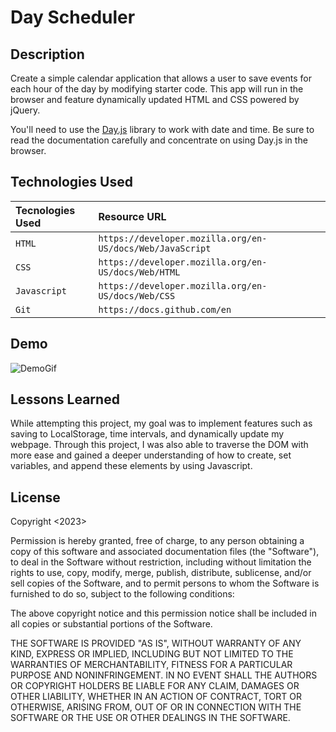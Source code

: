# Day Scheduler 

## Description

Create a simple calendar application that allows a user to save events for each hour of the day by modifying starter code. This app will run in the browser and feature dynamically updated HTML and CSS powered by jQuery.

You'll need to use the [Day.js](https://day.js.org/en/) library to work with date and time. Be sure to read the documentation carefully and concentrate on using Day.js in the browser.

## Technologies Used

| Tecnologies Used | Resource URL     | 
| :-------- | :------- | 
| `HTML` | `https://developer.mozilla.org/en-US/docs/Web/JavaScript` | 
| `CSS` | `https://developer.mozilla.org/en-US/docs/Web/HTML` | 
| `Javascript` | `https://developer.mozilla.org/en-US/docs/Web/CSS` | 
| `Git` | `https://docs.github.com/en` | 

## Demo
![DemoGif]()


## Lessons Learned

While attempting this project, my goal was to implement features such as saving to LocalStorage, time intervals, and dynamically update my webpage.
Through this project, I was also able to traverse the DOM with more ease and gained a deeper understanding of how to create, set variables, and append these elements by using Javascript.

## License
Copyright <2023> <Daniele Bensan>

Permission is hereby granted, free of charge, to any person obtaining a copy of this software and associated documentation files (the "Software"), to deal in the Software without restriction, including without limitation the rights to use, copy, modify, merge, publish, distribute, sublicense, and/or sell copies of the Software, and to permit persons to whom the Software is furnished to do so, subject to the following conditions:

The above copyright notice and this permission notice shall be included in all copies or substantial portions of the Software.

THE SOFTWARE IS PROVIDED "AS IS", WITHOUT WARRANTY OF ANY KIND, EXPRESS OR IMPLIED, INCLUDING BUT NOT LIMITED TO THE WARRANTIES OF MERCHANTABILITY, FITNESS FOR A PARTICULAR PURPOSE AND NONINFRINGEMENT. IN NO EVENT SHALL THE AUTHORS OR COPYRIGHT HOLDERS BE LIABLE FOR ANY CLAIM, DAMAGES OR OTHER LIABILITY, WHETHER IN AN ACTION OF CONTRACT, TORT OR OTHERWISE, ARISING FROM, OUT OF OR IN CONNECTION WITH THE SOFTWARE OR THE USE OR OTHER DEALINGS IN THE SOFTWARE.
